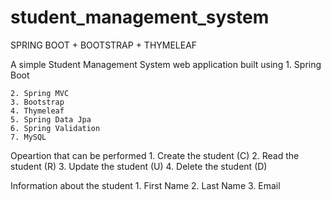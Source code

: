 # student_management_system

SPRING BOOT + BOOTSTRAP + THYMELEAF

A simple Student Management System web application built using
    1. Spring Boot

    2. Spring MVC
    3. Bootstrap
    4. Thymeleaf
    5. Spring Data Jpa
    6. Spring Validation
    7. MySQL
    
Opeartion that can be performed
    1. Create the student (C)
    2. Read the student (R)
    3. Update the student (U)
    4. Delete the student (D)
    
Information about the student
    1. First Name
    2. Last Name
    3. Email
